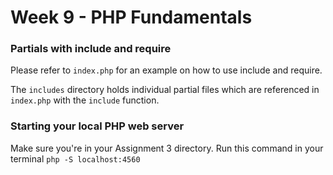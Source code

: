 # Week 9 - PHP Fundamentals

### Partials with include and require

Please refer to `index.php` for an example on how to use include and require.

The `includes` directory holds individual partial files which are referenced in `index.php` with the `include` function.

### Starting your local PHP web server

Make sure you're in your Assignment 3 directory.
Run this command in your terminal
`php -S localhost:4560`
